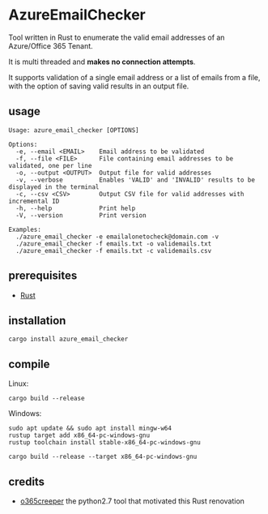 # AzureEmailChecker

Tool written in Rust to enumerate the valid email addresses of an Azure/Office 365 Tenant.

It is multi threaded and **makes no connection attempts**.

It supports validation of a single email address or a list of emails from a file, with the option of saving valid results in an output file. 

## usage

```
Usage: azure_email_checker [OPTIONS]

Options:
  -e, --email <EMAIL>    Email address to be validated
  -f, --file <FILE>      File containing email addresses to be validated, one per line
  -o, --output <OUTPUT>  Output file for valid addresses
  -v, --verbose          Enables 'VALID' and 'INVALID' results to be displayed in the terminal
  -c, --csv <CSV>        Output CSV file for valid addresses with incremental ID
  -h, --help             Print help
  -V, --version          Print version

Examples:
  ./azure_email_checker -e emailalonetocheck@domain.com -v
  ./azure_email_checker -f emails.txt -o validemails.txt
  ./azure_email_checker -f emails.txt -c validemails.csv
```

## prerequisites

- [Rust](https://www.rust-lang.org/tools/install)

## installation

```
cargo install azure_email_checker
```

## compile

Linux:
```
cargo build --release
```

Windows: 

```
sudo apt update && sudo apt install mingw-w64
rustup target add x86_64-pc-windows-gnu
rustup toolchain install stable-x86_64-pc-windows-gnu
```

```
cargo build --release --target x86_64-pc-windows-gnu
```

## credits

- [o365creeper](https://github.com/LMGsec/o365creeper/tree/master) the python2.7 tool that motivated this Rust renovation
